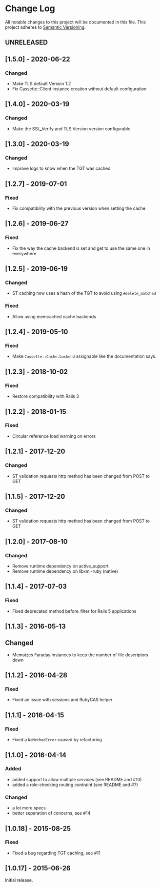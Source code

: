 # Change Log
All notable changes to this project will be documented in this file.
This project adheres to [Semantic Versioning](http://semver.org/).

## UNRELEASED

## [1.5.0] - 2020-06-22
### Changed
- Make TLS default Version 1.2
- Fix Cassette::Client instance creation without default configuration

## [1.4.0] - 2020-03-19
### Changed
- Make the SSL_Verify and TLS Version version configurable

## [1.3.0] - 2020-03-19
### Changed
- Improve logs to know when the TGT was cached

## [1.2.7] - 2019-07-01
### Fixed
- Fix compatibility with the previous version when setting the cache

## [1.2.6] - 2019-06-27
### Fixed
- Fix the way the cache backend is set and get to use the same one in everywhere

## [1.2.5] - 2019-06-19
### Changed
- ST caching now uses a hash of the TGT to avoid using `#delete_matched`

### Fixed
- Allow using memcached cache backends

## [1.2.4] - 2019-05-10
### Fixed
- Make `Cassette::Cache.backend` assignable like the documentation says.

## [1.2.3] - 2018-10-02
### Fixed
- Restore compatibility with Rails 3

## [1.2.2] - 2018-01-15
### Fixed
- Circular reference load warning on errors

## [1.2.1] - 2017-12-20
### Changed
- ST validation requests http method has been changed from POST to GET

## [1.1.5] - 2017-12-20
### Changed
- ST validation requests http method has been changed from POST to GET

## [1.2.0] - 2017-08-10
### Changed
- Remove runtime dependency on active_support
- Remove runtime dependency on libxml-ruby (native)

## [1.1.4] - 2017-07-03
### Fixed
- Fixed deprecated method before_filter for Rails 5 applications

## [1.1.3] - 2016-05-13
## Changed
- Memoizes Faraday instances to keep the number of file descriptors down

## [1.1.2] - 2016-04-28
### Fixed
- Fixed an issue with sessions and RubyCAS helper

## [1.1.1] - 2016-04-15
### Fixed
- Fixed a `NoMethodError` caused by refactoring

## [1.1.0] - 2016-04-14
### Added
- added support to allow multiple services (see README and #10)
- added a role-checking routing contraint (see README and #7)

### Changed
- a lot more specs
- better separation of concerns, see #14

## [1.0.18] - 2015-08-25
### Fixed
- Fixed a bug regarding TGT caching, see #11

## [1.0.17] - 2015-06-26

Initial release.
